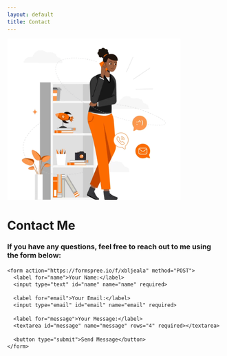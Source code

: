 ```yaml
---
layout: default
title: Contact
---
```


<div class="contact-form-container">
  <!-- Left Side: Image -->
  <div class="contact-image">
    <img src="Images\contact-me.gif" alt="Contact Me" style="max-width:80%; height:auto;">
  </div>

  <!-- Right Side: Contact Form -->
  <div class="contact-form">
    <h1>Contact Me</h1>
    <h3>If you have any questions, feel free to reach out to me using the form below:</h3>

    <form action="https://formspree.io/f/xbljeala" method="POST">
      <label for="name">Your Name:</label>
      <input type="text" id="name" name="name" required>
      
      <label for="email">Your Email:</label>
      <input type="email" id="email" name="email" required>
      
      <label for="message">Your Message:</label>
      <textarea id="message" name="message" rows="4" required></textarea>
      
      <button type="submit">Send Message</button>
    </form>
  </div>
</div>
